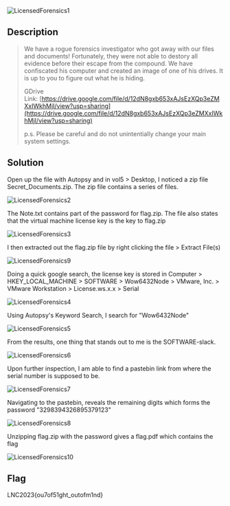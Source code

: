 ![LicensedForensics1](https://user-images.githubusercontent.com/84762311/233945176-dae2755a-b4cc-4546-8b7b-adc2816d2466.png)


## Description

>We have a rogue forensics investigator who got away with our files and documents! Fortunately, they were not able to destory all evidence before their escape from the compound. We have confiscated his computer and created an image of one of his drives. It is up to you to figure out what he is hiding.
>
>GDrive Link: [https://drive.google.com/file/d/12dN8gxb653xAJsEzXQp3eZMXxIWkhMjI/view?usp=sharing](https://drive.google.com/file/d/12dN8gxb653xAJsEzXQp3eZMXxIWkhMjI/view?usp=sharing)
>
>p.s. Please be careful and do not unintentially change your main system settings.



## Solution

Open up the file with Autopsy and in vol5 > Desktop, I noticed a zip file Secret_Documents.zip. The zip file contains a series of files.

![LicensedForensics2](https://user-images.githubusercontent.com/84762311/233950103-b94b5d97-7b44-4b56-806f-3cf6b593c9cf.png)

The Note.txt contains part of the password for flag.zip. The file also states that the virtual machine license key is the key to flag.zip

![LicensedForensics3](https://user-images.githubusercontent.com/84762311/233951463-04412803-d9d7-445a-b606-42f3b2cfe15e.png)


I then extracted out the flag.zip file by right clicking the file > Extract File(s)

![LicensedForensics9](https://user-images.githubusercontent.com/84762311/233957192-888f284e-8b6d-4154-8858-4b298ef77598.png)


Doing a quick google search, the license key is stored in Computer > HKEY_LOCAL_MACHINE > SOFTWARE > Wow6432Node > VMware, Inc. > VMware Workstation > License.ws.x.x > Serial

![LicensedForensics4](https://user-images.githubusercontent.com/84762311/233952009-f81222b2-8b42-456c-9ada-bbece4c43f82.png)


Using Autopsy's Keyword Search, I search for "Wow6432Node"

![LicensedForensics5](https://user-images.githubusercontent.com/84762311/233955393-28649cab-68f4-47cc-b22d-516272525d73.png)


From the results, one thing that stands out to me is the SOFTWARE-slack.

![LicensedForensics6](https://user-images.githubusercontent.com/84762311/233955465-c412a9ca-b395-4a24-be47-25f3e0005033.png)


Upon further inspection, I am able to find a pastebin link from where the serial number is supposed to be.

![LicensedForensics7](https://user-images.githubusercontent.com/84762311/233956040-cd0c542c-8465-4e42-98e5-420c9748bafd.png)


Navigating to the pastebin, reveals the remaining digits which forms the password "3298394326895379123"

![LicensedForensics8](https://user-images.githubusercontent.com/84762311/233956490-4b1f98f6-3d95-4b65-9353-f94e18e7edd0.png)


Unzipping flag.zip with the password gives a flag.pdf which contains the flag

![LicensedForensics10](https://user-images.githubusercontent.com/84762311/233958102-09e5ee3a-fb52-4827-bd90-e30220aa6105.png)




## Flag

LNC2023{ou7of51ght_outofm1nd}